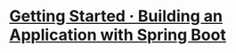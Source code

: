 [Getting Started · Building an Application with Spring Boot](https://spring.io/guides/gs/spring-boot/)
========================================================
